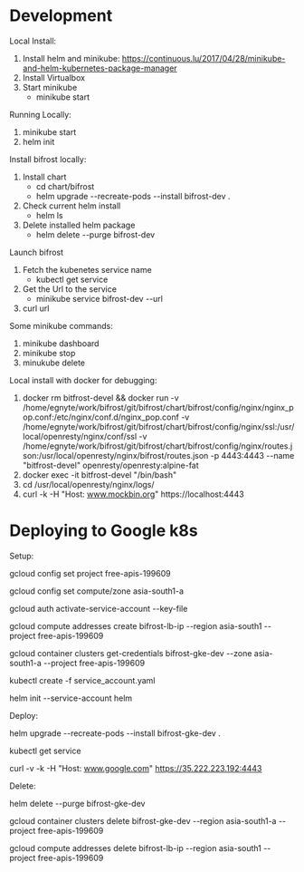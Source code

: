 # Development

Local Install:
1. Install helm and minikube: https://continuous.lu/2017/04/28/minikube-and-helm-kubernetes-package-manager
2. Install Virtualbox
2. Start minikube
    - minikube start

Running Locally:
1. minikube start
1. helm init

Install bifrost locally:
1. Install chart
   - cd chart/bifrost
   - helm upgrade --recreate-pods --install bifrost-dev .
3. Check current helm install
   - helm ls
4. Delete installed helm package
   - helm delete --purge bifrost-dev

Launch bifrost
1. Fetch the kubenetes service name
   - kubectl get service
2. Get the Url to the service
   - minikube service bifrost-dev --url
3. curl url

Some minikube commands:
1. minikube dashboard
2. minikube stop
3. minukube delete

Local install with docker for debugging:
1. docker rm bitfrost-devel && docker run -v /home/egnyte/work/bifrost/git/bifrost/chart/bifrost/config/nginx/nginx_pop.conf:/etc/nginx/conf.d/nginx_pop.conf -v /home/egnyte/work/bifrost/git/bifrost/chart/bifrost/config/nginx/ssl:/usr/local/openresty/nginx/conf/ssl -v /home/egnyte/work/bifrost/git/bifrost/chart/bifrost/config/nginx/routes.json:/usr/local/openresty/nginx/bifrost/routes.json -p 4443:4443 --name "bitfrost-devel" openresty/openresty:alpine-fat
2. docker exec -it bitfrost-devel "/bin/bash"
3. cd /usr/local/openresty/nginx/logs/
4. curl -k -H "Host: www.mockbin.org" https://localhost:4443

# Deploying to Google k8s
Setup:

gcloud config set project free-apis-199609

gcloud config set compute/zone asia-south1-a

gcloud auth activate-service-account --key-file

gcloud compute addresses create bifrost-lb-ip --region asia-south1 --project free-apis-199609

gcloud container clusters get-credentials bifrost-gke-dev --zone asia-south1-a --project free-apis-199609

kubectl create -f service_account.yaml

helm init --service-account helm


Deploy:

helm upgrade --recreate-pods --install bifrost-gke-dev .

kubectl get service

curl -v -k -H "Host: www.google.com" https://35.222.223.192:4443

Delete:

helm delete --purge bifrost-gke-dev

gcloud container clusters delete bifrost-gke-dev --region asia-south1-a --project free-apis-199609

gcloud compute addresses delete bifrost-lb-ip --region asia-south1 --project free-apis-199609
